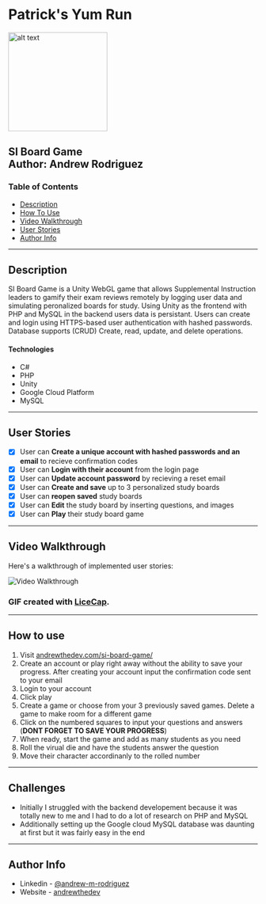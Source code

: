 # Patrick's Yum Run
<img src="SIBoard_modal.png" alt="alt text" width="200px" height="200px">
    
**SI Board Game**
<br>
Author: **Andrew Rodriguez**
---
### Table of Contents
- [Description](#description)
- [How To Use](#how-to-use)
- [Video Walkthrough](#video-walkthrough)
- [User Stories](#user-stories)
- [Author Info](#author-info)
---
## Description
SI Board Game is a Unity WebGL game that allows Supplemental Instruction leaders to gamify their exam reviews remotely by logging user data and simulating peronalized boards for study. Using Unity as the frontend with PHP and MySQL in the backend users data is persistant. Users can create and login using HTTPS-based user authentication with hashed passwords. Database supports (CRUD) Create, read, update, and delete operations.
#### Technologies
- C#
- PHP
- Unity
- Google Cloud Platform
- MySQL
---
## User Stories
* [x] User can **Create a unique account with hashed passwords and an email** to recieve confirmation codes
* [x] User can **Login with their account** from the login page
* [x] User can **Update account password** by recieving a reset email
* [x] User can **Create and save** up to 3 personalized study boards
* [x] User can **reopen saved** study boards
* [x] User can **Edit** the study board by inserting questions, and images
* [x] User can **Play** their study board game
---
## Video Walkthrough
Here's a walkthrough of implemented user stories:

<img src='http://i.imgur.com/link/to/your/gif/file.gif' title='Video Walkthrough' width='' alt='Video Walkthrough' />

### GIF created with [LiceCap](http://www.cockos.com/licecap/).
---
## How to use
1) Visit [andrewthedev.com/si-board-game/](https://www.andrewthedev.com/si-board-game/)
2) Create an account or play right away without the ability to save your progress. After creating your account input the confirmation code sent to your email
3) Login to your account
4) Click play
5) Create a game or choose from your 3 previously saved games. Delete a game to make room for a different game
6) Click on the numbered squares to input your questions and answers (**DONT FORGET TO SAVE YOUR PROGRESS**)
7) When ready, start the game and add as many students as you need
8) Roll the virual die and have the students answer the question
9) Move their character accordinanly to the rolled number
---
## Challenges
- Initially I struggled with the backend developement because it was totally new to me and I had to do a lot of research on PHP and MySQL
- Additionally setting up the Google cloud MySQL database was daunting at first but it was fairly easy in the end
---
## Author Info
- Linkedin - [@andrew-m-rodriguez](https://www.linkedin.com/in/andrew-m-rodriguez)
- Website - [andrewthedev](https://www.andrewthedev.com/)
